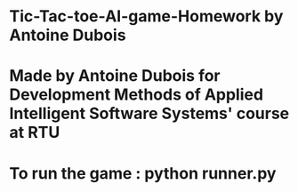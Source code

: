 # Tic-Tac-toe-AI-game-Homework by Antoine Dubois

# Made by Antoine Dubois for Development Methods of Applied Intelligent Software Systems' course at RTU
# To run the game : python runner.py
